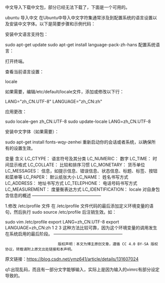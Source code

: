 中文导入下载中文包，部分已经无法下载了，下面是一个可用的。

ubuntu 导入中文
在Ubuntu中导入中文字符集通常涉及到配置系统的语言设置以及安装中文字体。以下是简要步骤和示例代码：

安装中文语言支持包：

sudo apt-get update
sudo apt-get install language-pack-zh-hans
配置系统语言：

打开终端。

查看当前语言设置：

locale

如果需要，编辑/etc/default/locale文件，添加或修改以下行：

LANG="zh_CN.UTF-8"
LANGUAGE="zh_CN:zh"

应用更改：

sudo locale-gen zh_CN.UTF-8
sudo update-locale LANG=zh_CN.UTF-8

安装中文字体（如果需要）：

sudo apt-get install fonts-wqy-zenhei
重新启动你的会话或者系统，以确保所有的设置生效。

变量	含义
LC_CTYPE：	语言符号及其分类
LC_NUMERIC：	数字
LC_TIME：	时间显示格式
LC_COLLATE：	比较和排序习惯
LC_MONETARY：	货币单位
LC_MESSAGES：	信息，如提示信息、错误信息、状态信息、标题、标签、按钮和菜单等
LC_PAPER：	默认纸张大小
LC_NAME：	姓名书写方式
LC_ADDRESS：	地址书写方式
LC_TELEPHONE：	电话号码书写方式
LC_MEASUREMENT：	度量衡表达方式
LC_IDENTIFICATION：	locale 对自身包含信息的概述
————————————————



1.修改 /etc/profile 文件
在 /etc/profile 文件代码的最后添加定义环境变量的语句，然后执行 sudo source /etc/profile 后注销生效。如：

sudo vim /etc/profile
export LANG=zh_CN.UTF-8
export LANGUAGE=zh_CN:zh
1
2
3
这种方法比较可靠，因为这个环境变量的调用发生在系统启用的最后阶段。
————————————————

                            版权声明：本文为博主原创文章，遵循 CC 4.0 BY-SA 版权协议，转载请附上原文出处链接和本声明。
                        
原文链接：https://blog.csdn.net/ymz641/article/details/131607024

q1:出现乱码，而且有一部分文字能够输入，实际上是因为输入的vimrc有部分设定导致的。

